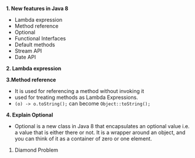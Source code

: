 **1. New features in Java 8**
- Lambda expression 
- Method reference 
- Optional 
- Functional Interfaces
- Default methods 
- Stream API
- Date API

**2. Lambda expression**

**3.Method reference**
- It is used for referencing a method without invoking it
- used for treating methods as Lambda Expressions.
- `(o) -> o.toString();` can become `Object::toString();`

**4. Explain Optional**
- Optional is a new class in Java 8 that encapsulates an optional value i.e. a value that is either there or not. It is a wrapper around an object, and you can think of it as a container of zero or one element.

1. Diamond Problem